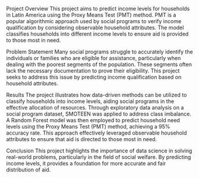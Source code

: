 Project Overview
This project aims to predict income levels for households in Latin America using the Proxy Means Test (PMT) method. PMT is a popular algorithmic approach used by social programs to verify income qualification by considering observable household attributes. The model classifies households into different income levels to ensure aid is provided to those most in need.

Problem Statement 
Many social programs struggle to accurately identify the individuals or families who are eligible for assistance, particularly when dealing with the poorest segments of the population. These segments often lack the necessary documentation to prove their eligibility. This project seeks to address this issue by predicting income qualification based on household attributes.

Results 
The project illustrates how data-driven methods can be utilized to classify households into income levels, aiding social programs in the effective allocation of resources. Through exploratory data analysis on a social program dataset, SMOTEEN was applied to address class imbalance. A Random Forest model was then employed to predict household need levels using the Proxy Means Test (PMT) method, achieving a 95% accuracy rate. This approach effectively leveraged observable household attributes to ensure that aid is directed to those most in need.

Conclusion 
This project highlights the importance of data science in solving real-world problems, particularly in the field of social welfare. By predicting income levels, it provides a foundation for more accurate and fair distribution of aid.
